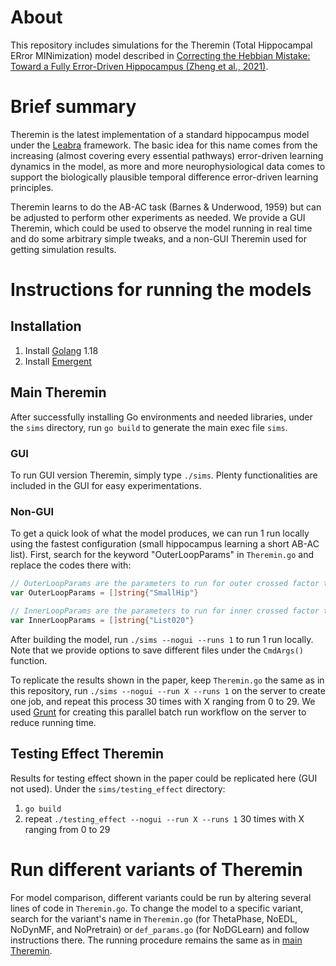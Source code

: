 # About
This repository includes simulations for the Theremin (Total Hippocampal ERror MINimization) model described in [Correcting the Hebbian Mistake: Toward a Fully Error-Driven Hippocampus (Zheng et al., 2021)](https://doi.org/10.1101/2021.10.29.466546).

# Brief summary
Theremin is the latest implementation of a standard hippocampus model under the [Leabra](https://github.com/emer/leabra) framework. The basic idea for this name comes from the increasing (almost covering every essential pathways) error-driven learning dynamics in the model, as more and more neurophysiological data comes to support the biologically plausible temporal difference error-driven learning principles. 

Theremin learns to do the AB-AC task (Barnes & Underwood, 1959) but can be adjusted to perform other experiments as needed. We provide a GUI Theremin, which could be used to observe the model running in real time and do some arbitrary simple tweaks, and a non-GUI Theremin used for getting simulation results. 

# Instructions for running the models
## Installation
1. Install [Golang](https://go.dev/doc/install) 1.18
2. Install [Emergent](https://github.com/emer/emergent/wiki/Install)

## Main Theremin
After successfully installing Go environments and needed libraries, under the `sims` directory, run `go build` to generate the main exec file `sims`.

### GUI
To run GUI version Theremin, simply type `./sims`. Plenty functionalities are included in the GUI for easy experimentations. 

### Non-GUI
To get a quick look of what the model produces, we can run 1 run locally using the fastest configuration (small hippocampus learning a short AB-AC list). First, search for the keyword "OuterLoopParams" in `Theremin.go` and replace the codes there with: 

```go
// OuterLoopParams are the parameters to run for outer crossed factor testing
var OuterLoopParams = []string{"SmallHip"}

// InnerLoopParams are the parameters to run for inner crossed factor testing
var InnerLoopParams = []string{"List020"}
```

After building the model, run `./sims --nogui --runs 1` to run 1 run locally. Note that we provide options to save different files under the `CmdArgs()` function.

To replicate the results shown in the paper, keep `Theremin.go` the same as in this repository, run `./sims --nogui --run X --runs 1` on the server to create one job, and repeat this process 30 times with X ranging from 0 to 29. We used [Grunt](https://github.com/emer/grunt) for creating this parallel batch run workflow on the server to reduce running time. 

## Testing Effect Theremin
Results for testing effect shown in the paper could be replicated here (GUI not used). Under the `sims/testing_effect` directory:
1. `go build`
2. repeat `./testing_effect --nogui --run X --runs 1` 30 times with X ranging from 0 to 29

# Run different variants of Theremin
For model comparison, different variants could be run by altering several lines of code in `Theremin.go`. To change the model to a specific variant, search for the variant's name in `Theremin.go` (for ThetaPhase, NoEDL, NoDynMF, and NoPretrain) or `def_params.go` (for NoDGLearn) and follow instructions there. The running procedure remains the same as in [main Theremin](#main-theremin).